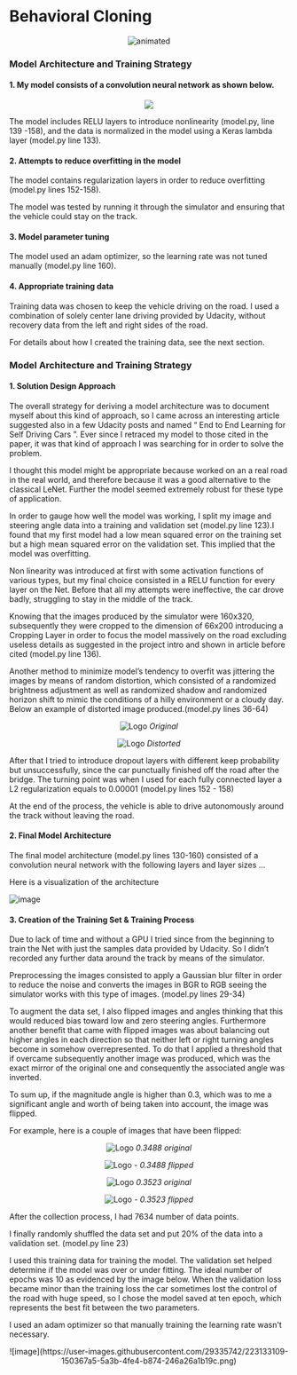 # **Behavioral Cloning**
<p align="center">
 <img src="https://user-images.githubusercontent.com/29335742/223131954-e13f55b5-6193-4bdf-bb76-758f03d48642.gif" alt="animated" />
</p>

### Model Architecture and Training Strategy

#### 1. My model consists of a convolution neural network as shown below.

<p align="center">
  <img src="https://user-images.githubusercontent.com/29335742/223132315-d2c81e1b-4410-4942-a5bf-e5d2b2c182e1.png">
</p>

The model includes RELU layers to introduce nonlinearity (model.py, line 139 -158), and the data is normalized in the model using a Keras lambda
layer (model.py line 133).

#### 2. Attempts to reduce overfitting in the model

The model contains regularization layers in order to reduce overfitting
(model.py lines 152-158).

The model was tested by running it through the simulator and ensuring
that the vehicle could stay on the track.

#### 3. Model parameter tuning

The model used an adam optimizer, so the learning rate was not tuned
manually (model.py line 160).

#### 4. Appropriate training data

Training data was chosen to keep the vehicle driving on the road. I used
a combination of solely center lane driving provided by Udacity, without
recovery data from the left and right sides of the road.

For details about how I created the training data, see the next section.

### Model Architecture and Training Strategy

#### 1. Solution Design Approach

The overall strategy for deriving a model architecture was to document
myself about this kind of approach, so I came across an interesting
article suggested also in a few Udacity posts and named “ End to End
Learning for Self Driving Cars ”. Ever since I retraced my model to those
cited in the paper, it was that kind of approach I was searching for in
order to solve the problem.

I thought this model might be appropriate because worked on an a real
road in the real world, and therefore because it was a good alternative
to the classical LeNet. Further the model seemed extremely robust for
these type of application.

In order to gauge how well the model was working, I split my image and
steering angle data into a training and validation set (model.py line
123).I found that my first model had a low mean squared error on the
training set but a high mean squared error on the validation set. This
implied that the model was overfitting.

Non linearity was introduced at first with some activation functions of
various types, but my final choice consisted in a RELU function for every
layer on the Net. Before that all my attempts were ineffective, the car
drove badly, struggling to stay in the middle of the track.

Knowing that the images produced by the simulator were 160x320,
subsequently they were cropped to the dimension of 66x200 introducing a
Cropping Layer in order to focus the model massively on the road
excluding useless details as suggested in the project intro and shown in
article before cited (model.py line 136).

Another method to minimize model’s tendency to overfit was jittering the
images by means of random distortion, which consisted of a randomized
brightness adjustment as well as randomized shadow and randomized horizon
shift to mimic the conditions of a hilly environment or a cloudy day.
Below an example of distorted image produced.(model.py lines 36-64)

<p align="center">
  <img src="https://user-images.githubusercontent.com/29335742/223132490-ff675d27-0560-40da-9a66-ea314270bac0.png" alt="Logo" title="Original">
  <em>Original</em>
</p>


<p align="center">
  <img src="https://user-images.githubusercontent.com/29335742/223132540-95f6c933-c940-4af8-9578-f91b1bf6a225.png" alt="Logo" title="Distorted">
  <em>Distorted</em>
</p>



After that I tried to introduce dropout layers with different keep
probability but unsuccessfully, since the car punctually finished off the
road after the bridge. The turning point was when I used for each fully
connected layer a L2 regularization equals to 0.00001 (model.py lines 152 - 158)

At the end of the process, the vehicle is able to drive autonomously
around the track without leaving the road.


#### 2. Final Model Architecture

The final model architecture (model.py lines 130-160) consisted of a
convolution neural network with the following layers and layer sizes ...

Here is a visualization of the architecture

![image](https://user-images.githubusercontent.com/29335742/223132669-077b5893-9109-48b0-b11b-8b115a43a3d0.png)


#### 3. Creation of the Training Set & Training Process

Due to lack of time and without a GPU I tried since from the beginning to
train the Net with just the samples data provided by Udacity. So I didn’t
recorded any further data around the track by means of the simulator.

Preprocessing the images consisted to apply a Gaussian blur filter in
order to reduce the noise and converts the images in BGR to RGB seeing
the simulator works with this type of images.
(model.py lines 29-34)

To augment the data set, I also flipped images and angles thinking that
this would reduced bias toward low and zero steering angles. Furthermore
another benefit that came with flipped images was about balancing out
higher angles in each direction so that neither left or right turning
angles become in somehow overrepresented. To do that I applied a
threshold that if overcame subsequently another image was produced, which
was the exact mirror of the original one and consequently the associated
angle was inverted.


To sum up, if the magnitude angle is higher than 0.3, which was to me a
significant angle and worth of being taken into account, the image was
flipped.

For example, here is a couple of images that have been flipped:



<p align="center">
  <img src="https://user-images.githubusercontent.com/29335742/223132783-8549279a-60f2-455c-94cc-2c72501c3b17.png" alt="Logo" title="0.3488 original">
  <em>0.3488 original</em>
</p>


<p align="center">
  <img src="https://user-images.githubusercontent.com/29335742/223132867-820507b6-7e0d-490f-8432-76283dad6075.png" alt="Logo" title="- 0.3488 flipped">
  <em>- 0.3488 flipped</em>
</p>


<p align="center">
  <img src="https://user-images.githubusercontent.com/29335742/223132939-834e7cff-afef-440d-819b-583b0adf871a.png" alt="Logo" title="0.3523 original">
  <em>0.3523 original</em>
</p>


<p align="center">
  <img src="https://user-images.githubusercontent.com/29335742/223133006-3f4b8ad6-328a-4a82-b082-d4a3ae93aab6.png" alt="Logo" title="- 0.3523 flipped">
  <em>- 0.3523 flipped</em>
</p>

After the collection process, I had 7634 number of data points.

I finally randomly shuffled the data set and put 20% of the data into a
validation set. (model.py line 23)

I used this training data for training the model. The validation set
helped determine if the model was over or under fitting. The ideal number
of epochs was 10 as evidenced by the image below. When the validation
loss became minor than the training loss the car sometimes lost the
control of the road with huge speed, so I chose the model saved at ten
epoch, which represents the best fit between the two parameters.

I used an adam optimizer so that manually training the learning rate
wasn't necessary.
<p align="center">
![image](https://user-images.githubusercontent.com/29335742/223133109-150367a5-5a3b-4fe4-b874-246a26a1b19c.png)
</p>
